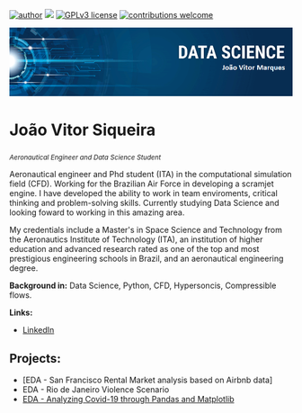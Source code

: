 [![author](https://img.shields.io/badge/author-JoaoVitorSiqueira-red.svg)](https://www.linkedin.com/in/joão-siqueira-485b411a7) [![](https://img.shields.io/badge/python-3.7+-blue.svg)](https://www.python.org/downloads/release/python-365/) [![GPLv3 license](https://img.shields.io/badge/License-GPLv3-blue.svg)](http://perso.crans.org/besson/LICENSE.html) [![contributions welcome](https://img.shields.io/badge/contributions-welcome-brightgreen.svg?style=flat)](https://github.com/JoaoSiqueiraDS/Joao_Siqueira_Portifolio)

<p align="center">
  <img src="banner.png" >
</p>

# João Vitor Siqueira
<sub>*Aeronautical Engineer and Data Science Student*</sub>


Aeronautical engineer and Phd student (ITA) in the computational simulation field (CFD). Working for the Brazilian Air Force in developing a scramjet engine. I have developed the ability to work in team enviroments, critical thinking and problem-solving skills. Currently studying Data Science and looking foward to working in this amazing area. 

My credentials include a Master's in Space Science and Technology from the Aeronautics Institute of Technology (ITA), an institution of higher education and advanced research rated as one of the top and most prestigious engineering schools in Brazil, and an aeronautical engineering degree. 

**Background in:** Data Science, Python, CFD, Hypersoncis, Compressible flows.

**Links:**
* [LinkedIn](https://www.linkedin.com/in/joão-siqueira-485b411a7)


## Projects:
* [EDA - San Francisco Rental Market analysis based on Airbnb data]
* EDA - Rio de Janeiro Violence Scenario
* [EDA - Analyzing Covid-19 through Pandas and Matplotlib](https://colab.research.google.com/github/JoaoSiqueiraDS/Joao_Siqueira_Portifolio/blob/master/Analysis_of_COVID-19_scenario.ipynb#scrollTo=7QAAV57N820T)
